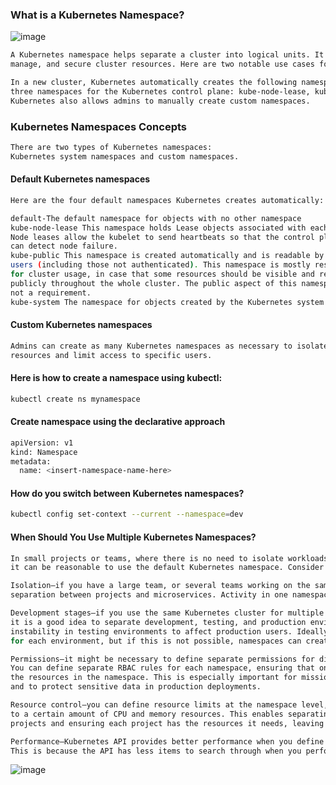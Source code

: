 
### What is a Kubernetes Namespace?
![image](https://github.com/amiyaranjansahoo/kubernetes/assets/24844782/38933287-5a64-4590-9d06-88a1a7fffa7d)

```sh
A Kubernetes namespace helps separate a cluster into logical units. It helps granularly organize, allocate,
manage, and secure cluster resources. Here are two notable use cases for Kubernetes namespaces:

In a new cluster, Kubernetes automatically creates the following namespaces: default (for user workloads) and
three namespaces for the Kubernetes control plane: kube-node-lease, kube-public, and kube-system.
Kubernetes also allows admins to manually create custom namespaces.
```
### Kubernetes Namespaces Concepts
```sh
There are two types of Kubernetes namespaces: 
Kubernetes system namespaces and custom namespaces.
```
#### Default Kubernetes namespaces
```sh
Here are the four default namespaces Kubernetes creates automatically:

default-The default namespace for objects with no other namespace
kube-node-lease This namespace holds Lease objects associated with each node.
Node leases allow the kubelet to send heartbeats so that the control plane
can detect node failure.
kube-public This namespace is created automatically and is readable by all
users (including those not authenticated). This namespace is mostly reserved
for cluster usage, in case that some resources should be visible and readable
publicly throughout the whole cluster. The public aspect of this namespace is only a convention,
not a requirement.
kube-system The namespace for objects created by the Kubernetes system
```
#### Custom Kubernetes namespaces
```sh
Admins can create as many Kubernetes namespaces as necessary to isolate workloads or
resources and limit access to specific users. 
```
#### Here is how to create a namespace using kubectl:
```sh
kubectl create ns mynamespace
```
#### Create namespace using the declarative approach
```sh
apiVersion: v1
kind: Namespace
metadata:
  name: <insert-namespace-name-here>
```
#### How do you switch between Kubernetes namespaces?
```sh
kubectl config set-context --current --namespace=dev
```

#### When Should You Use Multiple Kubernetes Namespaces?
```sh
In small projects or teams, where there is no need to isolate workloads or users from each other,
it can be reasonable to use the default Kubernetes namespace. Consider using multiple namespaces for the following reasons:

Isolation—if you have a large team, or several teams working on the same cluster, you can use namespaces to create
separation between projects and microservices. Activity in one namespace never affects the other namespaces.

Development stages—if you use the same Kubernetes cluster for multiple stages of the development lifecycle,
it is a good idea to separate development, testing, and production environments. You do not want errors or
instability in testing environments to affect production users. Ideally, you should use a separate cluster
for each environment, but if this is not possible, namespaces can create this separation.

Permissions—it might be necessary to define separate permissions for different resources in your cluster.
You can define separate RBAC rules for each namespace, ensuring that only authorized roles can access
the resources in the namespace. This is especially important for mission critical applications,
and to protect sensitive data in production deployments.

Resource control—you can define resource limits at the namespace level, ensuring each namespace has access
to a certain amount of CPU and memory resources. This enables separating cluster resources among several
projects and ensuring each project has the resources it needs, leaving sufficient resources for other projects.

Performance—Kubernetes API provides better performance when you define namespaces in the cluster.
This is because the API has less items to search through when you perform specific operations.
```

![image](https://github.com/amiyaranjansahoo/kubernetes/assets/24844782/2d93903c-c934-4194-b46a-387da97e5b85)
